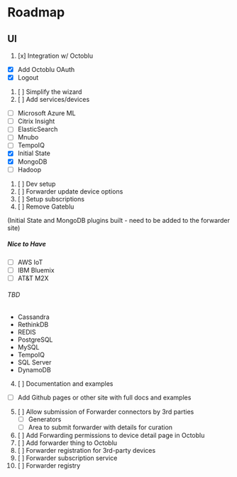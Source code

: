 # Roadmap

## UI
1. [x] Integration w/ Octoblu
 - [x] Add Octoblu OAuth
 - [x] Logout
1. [ ] Simplify the wizard
1. [ ] Add services/devices
  - [ ] Microsoft Azure ML
  - [ ] Citrix Insight
  - [ ] ElasticSearch
  - [ ] Mnubo
  - [ ] TempoIQ
  - [x] Initial State
  - [x] MongoDB
  - [ ] Hadoop
1. [ ] Dev setup
1. [ ] Forwarder update device options
1. [ ] Setup subscriptions
1. [ ] Remove Gateblu
  
(Initial State and MongoDB plugins built - need to be added to the forwarder site)

  ##### Nice to Have
  - [ ] AWS IoT
  - [ ] IBM Bluemix
  - [ ] AT&T M2X

  ###### TBD
  - Cassandra
  - RethinkDB
  - REDIS
  - PostgreSQL
  - MySQL
  - TempoIQ
  - SQL Server
  - DynamoDB   

4. [ ] Documentation and examples
 - [ ] Add Github pages or other site with full docs and examples

5. [ ] Allow submission of Forwarder connectors by 3rd parties
   - [ ] Generators
   - [ ] Area to submit forwarder with details for curation
6. [ ] Add Forwarding permissions to device detail page in Octoblu
7. [ ] Add forwarder thing to Octoblu
8. [ ] Forwarder registration for 3rd-party devices
9. [ ] Forwarder subscription service
10. [ ] Forwarder registry

